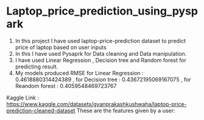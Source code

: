 # Laptop_price_prediction_using_pyspark

1. In this project I have used laptop-price-prediction dataset to predict price of laptop based on user inputs
2. In this I have used Pysaprk for Data cleaning and Data manipulation.
3. I have used Linear Regression , Decision tree and Random forest for predicting result.
4. My models produced RMSE for Linear Regression : 0.4618880314424389 , for Decision tree : 0.43672195069167075 , for Reandom forest : 0.4059548469723767

Kaggle Link :
https://www.kaggle.com/datasets/gyanprakashkushwaha/laptop-price-prediction-cleaned-dataset
These are the features given by a user:




